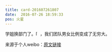 ```yaml
---
title: card-201607261807
date:  2016-07-26 18:59:33
pos: 火星
---
```

学姐换部门了。<span class="url-icon"><img alt=[微笑] src="https://h5.sinaimg.cn/m/emoticon/icon/default/d_hehe-0be7e6251f.png" style="width:1em; height:1em;" /></span>，我们团队男女比例变成了无穷大。 

来源于个人weibo：[原文链接](https://m.weibo.cn/status/E0EHj01g4?mblogid=E0EHj01g4)